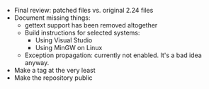* Final review: patched files vs. original 2.24 files
* Document missing things:
  * gettext support has been removed altogether
  * Build instructions for selected systems:
    * Using Visual Studio
    * Using MinGW on Linux
  * Exception propagation: currently not enabled. It's a bad idea anyway.
* Make a tag at the very least
* Make the repository public
